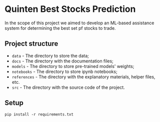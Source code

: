# Quinten Best Stocks Prediction
In the scope of this project we aimed to develop an ML-based assistance system for determining the best set pf stocks to
trade.

## Project structure
* `data` - The directory to store the data;
* `docs` - The directory with the documentation files;
* `models` - The directory to store pre-trained models' weights;
* `notebooks` - The directory to store ipynb notebooks;
* `references` - The directory with the explanatory materials, helper files, etc.
* `src` - The directory with the source code of the project.

## Setup
```shell
pip install -r requirements.txt
```


